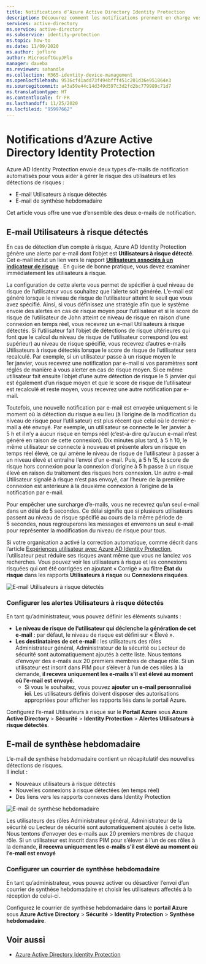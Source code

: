 ```yaml
---
title: Notifications d’Azure Active Directory Identity Protection
description: Découvrez comment les notifications prennent en charge vos activités d’examen.
services: active-directory
ms.service: active-directory
ms.subservice: identity-protection
ms.topic: how-to
ms.date: 11/09/2020
ms.author: joflore
author: MicrosoftGuyJFlo
manager: daveba
ms.reviewer: sahandle
ms.collection: M365-identity-device-management
ms.openlocfilehash: 9536cf41add73f494bfff451c201d36e951864e3
ms.sourcegitcommit: a43a59e44c14d349d597c3d2fd2bc779989c71d7
ms.translationtype: HT
ms.contentlocale: fr-FR
ms.lasthandoff: 11/25/2020
ms.locfileid: "95997662"
---
```

# <a name="azure-active-directory-identity-protection-notifications"></a>Notifications d’Azure Active Directory Identity Protection

Azure AD Identity Protection envoie deux types d’e-mails de notification automatisés pour vous aider à gérer le risque des utilisateurs et les détections de risques :

- E-mail Utilisateurs à risque détectés
- E-mail de synthèse hebdomadaire

Cet article vous offre une vue d’ensemble des deux e-mails de notification.

## <a name="users-at-risk-detected-email"></a>E-mail Utilisateurs à risque détectés

En cas de détection d’un compte à risque, Azure AD Identity Protection génère une alerte par e-mail dont l’objet est **Utilisateurs à risque détecté**. Cet e-mail inclut un lien vers le rapport **[Utilisateurs associés à un indicateur de risque](./overview-identity-protection.md)** . En guise de bonne pratique, vous devez examiner immédiatement les utilisateurs à risque.

La configuration de cette alerte vous permet de spécifier à quel niveau de risque de l’utilisateur vous souhaitez que l’alerte soit générée. L’e-mail est généré lorsque le niveau de risque de l’utilisateur atteint le seuil que vous avez spécifié. Ainsi, si vous définissez une stratégie afin que le système envoie des alertes en cas de risque moyen pour l’utilisateur et si le score de risque de l’utilisateur de John atteint ce niveau de risque en raison d’une connexion en temps réel, vous recevrez un e-mail Utilisateurs à risque détectés. Si l’utilisateur fait l’objet de détections de risque ultérieures qui font que le calcul du niveau de risque de l’utilisateur correspond (ou est supérieur) au niveau de risque spécifié, vous recevrez d’autres e-mails Utilisateurs à risque détectés lorsque le score de risque de l’utilisateur sera recalculé. Par exemple, si un utilisateur passe à un risque moyen le 1er janvier, vous recevrez une notification par e-mail si vos paramètres sont réglés de manière à vous alerter en cas de risque moyen. Si ce même utilisateur fait ensuite l’objet d’une autre détection de risque le 5 janvier qui est également d’un risque moyen et que le score de risque de l’utilisateur est recalculé et reste moyen, vous recevrez une autre notification par e-mail. 

Toutefois, une nouvelle notification par e-mail est envoyée uniquement si le moment où la détection du risque a eu lieu (à l’origine de la modification du niveau de risque pour l’utilisateur) est plus récent que celui où le dernier e-mail a été envoyé. Par exemple, un utilisateur se connecte le 1er janvier à 5 h et il n’y a aucun risque en temps réel (c’est-à-dire qu’aucun e-mail n’est généré en raison de cette connexion). Dix minutes plus tard, à 5 h 10, le même utilisateur se connecte à nouveau et présente alors un risque en temps réel élevé, ce qui amène le niveau de risque de l’utilisateur à passer à un niveau élevé et entraîne l’envoi d’un e-mail. Puis, à 5 h 15, le score de risque hors connexion pour la connexion d’origine à 5 h passe à un risque élevé en raison du traitement des risques hors connexion. Un autre e-mail Utilisateur signalé à risque n’est pas envoyé, car l’heure de la première connexion est antérieure à la deuxième connexion à l’origine de la notification par e-mail.

Pour empêcher une surcharge d’e-mails, vous ne recevrez qu’un seul e-mail dans un délai de 5 secondes. Ce délai signifie que si plusieurs utilisateurs passent au niveau de risque spécifié au cours de la même période de 5 secondes, nous regrouperons les messages et enverrons un seul e-mail pour représenter la modification du niveau de risque pour tous.

Si votre organisation a activé la correction automatique, comme décrit dans l’article [Expériences utilisateur avec Azure AD Identity Protection](concept-identity-protection-user-experience.md), l’utilisateur peut réduire ses risques avant même que vous ne lanciez vos recherches. Vous pouvez voir les utilisateurs à risque et les connexions risquées qui ont été corrigées en ajoutant « Corrigé » au filtre **État du risque** dans les rapports **Utilisateurs à risque** ou **Connexions risquées**.

![E-mail Utilisateurs à risque détectés](./media/howto-identity-protection-configure-notifications/01.png)

### <a name="configure-users-at-risk-detected-alerts"></a>Configurer les alertes Utilisateurs à risque détectés

En tant qu’administrateur, vous pouvez définir les éléments suivants :

- **Le niveau de risque de l’utilisateur qui déclenche la génération de cet e-mail** : par défaut, le niveau de risque est défini sur « Élevé ».
- **Les destinataires de cet e-mail** : les utilisateurs des rôles Administrateur général, Administrateur de la sécurité ou Lecteur de sécurité sont automatiquement ajoutés à cette liste. Nous tentons d’envoyer des e-mails aux 20 premiers membres de chaque rôle. Si un utilisateur est inscrit dans PIM pour s’élever à l’un de ces rôles à la demande, **il recevra uniquement les e-mails s’il est élevé au moment où l’e-mail est envoyé**.
   - Si vous le souhaitez, vous pouvez **ajouter un e-mail personnalisé ici**. Les utilisateurs définis doivent disposer des autorisations appropriées pour afficher les rapports liés dans le portail Azure.

Configurez l’e-mail Utilisateurs à risque sur le **Portail Azure** sous **Azure Active Directory** > **Sécurité** > **Identity Protection** > **Alertes Utilisateurs à risque détectés**.

## <a name="weekly-digest-email"></a>E-mail de synthèse hebdomadaire

L’e-mail de synthèse hebdomadaire contient un récapitulatif des nouvelles détections de risques.  
Il inclut :

- Nouveaux utilisateurs à risque détectés
- Nouvelles connexions à risque détectées (en temps réel)
- Des liens vers les rapports connexes dans Identity Protection

![E-mail de synthèse hebdomadaire](./media/howto-identity-protection-configure-notifications/weekly-digest-email.png)

Les utilisateurs des rôles Administrateur général, Administrateur de la sécurité ou Lecteur de sécurité sont automatiquement ajoutés à cette liste. Nous tentons d’envoyer des e-mails aux 20 premiers membres de chaque rôle. Si un utilisateur est inscrit dans PIM pour s’élever à l’un de ces rôles à la demande, **il recevra uniquement les e-mails s’il est élevé au moment où l’e-mail est envoyé**

### <a name="configure-weekly-digest-email"></a>Configurer un courrier de synthèse hebdomadaire

En tant qu’administrateur, vous pouvez activer ou désactiver l’envoi d’un courrier de synthèse hebdomadaire et choisir les utilisateurs affectés à la réception de celui-ci.

Configurez le courrier de synthèse hebdomadaire dans le **portail Azure** sous **Azure Active Directory** > **Sécurité** > **Identity Protection** > **Synthèse hebdomadaire**.

## <a name="see-also"></a>Voir aussi

- [Azure Active Directory Identity Protection](./overview-identity-protection.md)
